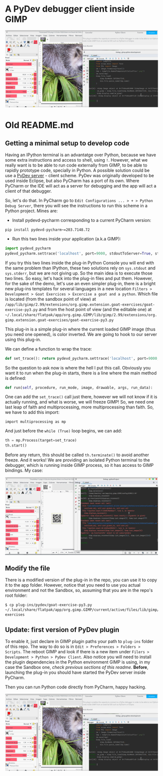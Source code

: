 # A PyDev debugger client inside GIMP


![GIMP PyDev Demo](https://github.com/isman7/gimp-python-development/raw/master/GIMP-PyDev-Demo-2.jpeg)


# Old README.md

## Getting a minimal setup to develop code

Having an IPython terminal is an advantatge over Python, because we have some extra instructions and access to shell, using `!`. However, what 
we really want is to be able to run code externally from GIMP, to be able to rapidly prototype code, specially in Python. A possible solution 
could be use a [PyDev server](https://www.pydev.org/) - client scheme. PyDev was originally developed to be used inside Eclipse, but also PyCharm
has a port of its own. Where PyCharm or the IDE will act as a server for debugging and the app will act a client of that debugger. 

So, let's do that. In PyCharm go to `Edit Configurations ... > + > Python Debug Server`, there you will see the instructions to run this scheme
in a Python project. Mines are:

- Install pydevd-pycharm corresponding to a current PyCharm version:

```
pip install pydevd-pycharm~=203.7148.72
```

- Run this two lines inside your application (a.k.a GIMP): 

```python
import pydevd_pycharm
pydevd_pycharm.settrace('localhost', port=9000, stdoutToServer=True, stderrToServer=True)
```

If you try this two lines inside the plug-in Python Console you will end with the same problem than IPython, these two solutions rely on 
`sys.stdout` and `sys.stderr`, but we are not giving up. So the main idea is to execute those two lines. So easy, let's hack into the plug-in
files and put them. However, for the sake of the demo, let's use an even simpler plug-in, there is a bright new plug-ins templates for
several languages in a new location `Filters > Development > Goat Exercices > Excercise a goat and a python`. Which file is located (from 
the sandbox point of view) at `/app/lib/gimp/2.99/extensions/org.gimp.extension.goat-exercises/goat-exercise-py3.py` and from
the host point of view (and the editable one) at `~/.local/share/flatpak/app/org.gimp.GIMP/lib/gimp/2.99/extensions/org.gimp.extension.goat-exercises/goat-exercise-py3.py`

This plug-in is a simple 
plug-in where the current loaded GIMP image (thus you need one opened), is color inverted. We are going to hook to our server using this plug-in.

We can define a function to wrap the trace: 

```python
def set_trace(): return pydevd_pycharm.settrace('localhost', port=9000, stdoutToServer=True, stderrToServer=True)
```

So the question to ask now is where the hell I put this call. Obviously you want it to run when the plug-in starts, there is a line where the 
main method is defined: 

```python
def run(self, procedure, run_mode, image, drawable, args, run_data):
```

One can add the `set_trace()` call just there, however we will not know if it is actually running, and what is worse, we will freeze GIMP! So,
we need one last leap of faith and multiprocessing, more multiprocessing than faith. So, we have to add this import: 

```
import multiprocessing as mp
```

And just before the `while (True)` loop begins, we can add:

```python
th = mp.Process(target=set_trace)
th.start()
```

Before any return, this should be called `th.terminate()` to avoid another freeze. And it works! We are providing an isolated Python terminal
to the debugger, which is running inside GIMP process, so it has access to GIMP bindings. My case: 

![GIMP PyDev Demo](https://github.com/isman7/gimp-python-development/raw/master/GIMP-PyDev-Demo.jpeg)

## Modify the file

There is a modified version of the plug-in in the repo, you can use it to copy it to the app folder. However, notice that you need to use you 
actual environment and not the Sandbox, so, assuming that you are in the repo's root folder:

```
$ cp plug-ins/pydev/goat-exercise-py3.py ~/.local/share/flatpak/app/org.gimp.GIMP/current/active/files/lib/gimp/2.99/extensions/org.gimp.extension.goat-exercises
```

## Update: first version of PyDev plugin

To enable it, just declare in GIMP plugin paths your path to `plug-ins` folder of this repo. The
way to do so is in `Edit > Preferences > Folders > Scripts`. The reboot GIMP and look if there is a
new item under `Filers > Development > Python > PyDev Client`. Also notice you will need to install 
the plugin dependencies in the Python environment GIMP is using, in my case the Sandbox one, _check previous
sections of this readme_. **Before**, launching the plug-in you should have started the PyDev server inside PyCharm. 

Then you can run Python code directly from PyCharm, happy hacking. 

![GIMP PyDev Demo](https://github.com/isman7/gimp-python-development/raw/master/GIMP-PyDev-Demo-2.jpeg)